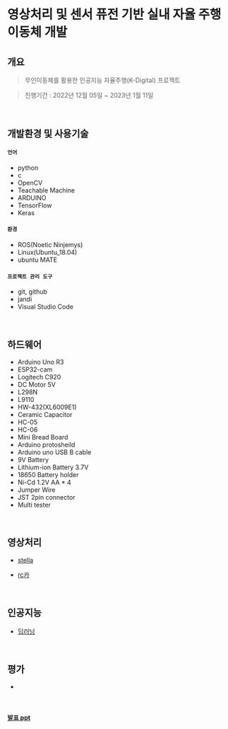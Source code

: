 # 영상처리 및 센서 퓨전 기반 실내 자율 주행 이동체 개발

###### 
  
  
## 개요
>무인이동체를 활용한 인공지능 자율주행(K-Digital) 프로젝트

>진행기간 : 2022년 12월 05일 ~ 2023년 1월 11일

</br>

## 개발환경 및 사용기술
#### `언어`
- python
- c
- OpenCV
- Teachable Machine
- ARDUINO
- TensorFlow
- Keras

#### `환경`
- ROS(Noetic Ninjemys)
- Linux(Ubuntu_18.04)
- ubuntu MATE

#### `프로젝트 관리 도구`
- git, github
- jandi
- Visual Studio Code


</br>

## 하드웨어
- Arduino Uno R3
- ESP32-cam
- Logitech C920
- DC Motor 5V
- L298N
- L9110
- HW-432(XL6009E1)
- Ceramic Capacitor
- HC-05
- HC-06
- Mini Bread Board
- Arduino protosheild
- Arduino uno USB B cable
- 9V Battery
- Lithium-ion Battery 3.7V
- 18650 Battery holder
- Ni-Cd 1.2V AA * 4
- Jumper Wire
- JST 2pin connector
- Multi tester

</br>

## 영상처리 
- [stella](./stella_cv_func.py)

- [rc카](./CVlib.py)

</br>

## 인공지능
- [딥러닝](./LSB_deeplearning/)

</br>

## 평가
- 

</br>

#### [발표 ppt](https://www.canva.com/design/DAFXLS8lMWA/PR6ZuXmCWh_rvvsVbPWt3A/view?utm_content=DAFXLS8lMWA&utm_campaign=designshare&utm_medium=link2&utm_source=sharebutton)
